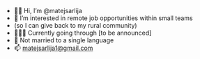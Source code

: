 - 🙇🏼 Hi, I’m @matejsarlija
- 👀 I’m interested in remote job opportunities within small teams
- (so I can give back to my rural community)
- 🚵🏼‍♂️ Currently going through [to be announced]
- 🐛 Not married to a single language
- 📫 matejsarlija1@gmail.com
